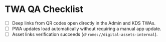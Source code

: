 # TWA QA Checklist

- [ ] Deep links from QR codes open directly in the Admin and KDS TWAs.
- [ ] PWA updates load automatically without requiring a manual app update.
- [ ] Asset links verification succeeds (`chrome://digital-assets-internal`).
